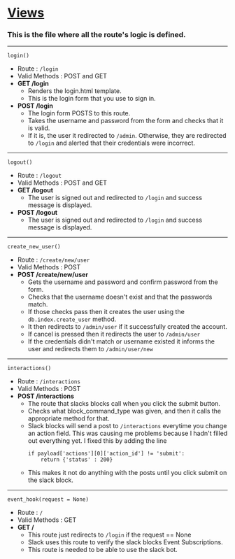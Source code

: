 # [Views](../../app/views.py)  
### This is the file where all the route's logic is defined.  
---
`login()`  
- Route : `/login`  
- Valid Methods : POST and GET
- **GET /login**
    - Renders the login.html template.  
    - This is the login form that you use to sign in.  
- **POST /login**  
    - The login form POSTS to this route.  
    - Takes the username and password from the form and checks that it is valid.  
    - If it is, the user it redirected to `/admin`. Otherwise, they are redirected to `/login` and alerted that their credentials were incorrect.  
---
`logout()`  
- Route : `/logout`  
- Valid Methods : POST and GET  
- **GET /logout**  
  - The user is signed out and redirected to `/login` and success message is displayed.  
- **POST /logout**  
   - The user is signed out and redirected to `/login` and success message is displayed.  
---
`create_new_user()`  
- Route : `/create/new/user`
- Valid Methods : POST  
- **POST /create/new/user**  
  - Gets the username and password and confirm password from the form.  
  - Checks that the username doesn't exist and that the passwords match.  
  - If those checks pass then it creates the user using the `db.index.create_user` method.  
  - It then redirects to `/admin/user` if it successfully created the account.  
  - If cancel is pressed then it redirects the user to `/admin/user`  
  - If the credentials didn't match or username existed it informs the user and redirects them to `/admin/user/new`  
---  
`interactions()`  
- Route : `/interactions`  
- Valid Methods : POST  
- **POST /interactions**  
    - The route that slacks blocks call when you click the submit button.  
    - Checks what block_command_type was given, and then it calls the appropriate method for that.  
    - Slack blocks will send a post to `/interactions` everytime you change an action field. This was causing me problems because I hadn't filled out everything yet. I fixed this by adding the line  
        ```
        if payload['actions'][0]['action_id'] != 'submit':
            return {'status' : 200}
        ```
    - This makes it not do anything with the posts until you click submit on the slack block.  
---  
`event_hook(request = None)`  
- Route : `/`  
- Valid Methods : GET  
- **GET /**  
    - This route just redirects to `/login` if the request == None    
    - Slack uses this route to verify the slack blocks Event Subscriptions.  
    - This route is needed to be able to use the slack bot.   